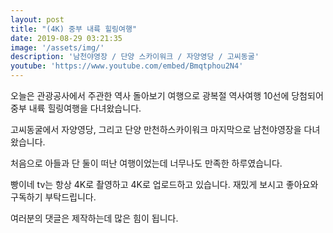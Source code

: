 ```yaml
---
layout: post
title: "(4K) 중부 내륙 힐링여행"
date: 2019-08-29 03:21:35
image: '/assets/img/'
description: '남천야영장 / 단양 스카이워크 / 자양영당 / 고씨동굴'
youtube: 'https://www.youtube.com/embed/Bmqtphou2N4'
---
```


오늘은 관광공사에서 주관한 역사 돌아보기 여행으로 광복절 역사여행 10선에 당첨되어 중부 내륙 힐링여행을 다녀왔습니다.

고씨동굴에서 자양영당, 그리고 단양 만천하스카이워크 마지막으로 남천야영장을 다녀왔습니다.

처음으로 아들과 단 둘이 떠난 여행이었는데 너무나도 만족한 하루였습니다.

빵이네 tv는 항상 4K로 촬영하고 4K로 업로드하고 있습니다.
재밌게 보시고 좋아요와 구독하기 부탁드립니다.

여러분의 댓글은 제작하는데 많은 힘이 됩니다.
